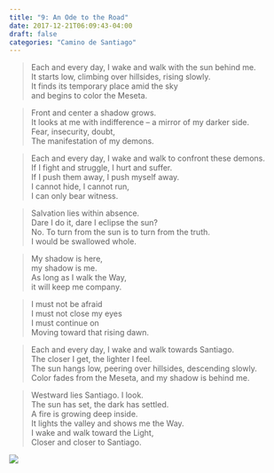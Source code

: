 ```yaml
---
title: "9: An Ode to the Road"
date: 2017-12-21T06:09:43-04:00
draft: false
categories: "Camino de Santiago"
---
```

>Each and every day, I wake and walk with the sun behind me.<br>
>It starts low, climbing over hillsides, rising slowly.<br>
>It finds its temporary place amid the sky<br>
>and begins to color the Meseta.

>Front and center a shadow grows.<br>
>It looks at me with indifference – a mirror of my darker side.<br>
>Fear, insecurity, doubt,<br>
>The manifestation of my demons.

>Each and every day, I wake and walk to confront these demons.<br>
>If I fight and struggle, I hurt and suffer.<br>
>If I push them away, I push myself away.<br>
>I cannot hide, I cannot run,<br>
>I can only bear witness.

>Salvation lies within absence. <br>
Dare I do it, dare I eclipse the sun?<br>
>No. To turn from the sun is to turn from the truth.<br>
>I would be swallowed whole.

>My shadow is here,<br>
>my shadow is me.<br>
>As long as I walk the Way,<br>
>it will keep me company.

>I must not be afraid<br>
>I must not close my eyes<br>
>I must continue on<br>
>Moving toward that rising dawn.

>Each and every day, I wake and walk towards Santiago.<br>
>The closer I get, the lighter I feel.<br>
>The sun hangs low, peering over hillsides, descending slowly.<br>
>Color fades from the Meseta, and my shadow is behind me.

>Westward lies Santiago. I look.<br>
>The sun has set, the dark has settled.<br>
>A fire is growing deep inside.<br>
>It lights the valley and shows me the Way.<br>
>I wake and walk toward the Light,<br>
>Closer and closer to Santiago.

![](/../images/ode.jpg)